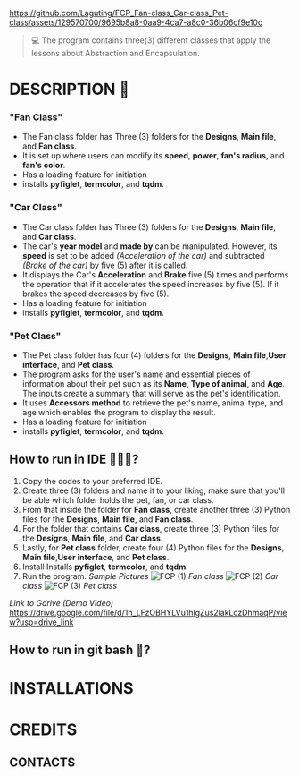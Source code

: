 https://github.com/Laguting/FCP_Fan-class_Car-class_Pet-class/assets/129570700/9695b8a8-0aa9-4ca7-a8c0-36b06cf9e10c
> 💻 The  program contains three(3) different classes that apply the lessons about Abstraction and Encapsulation.

# DESCRIPTION  📝
  ### "Fan Class"
  - The Fan class folder has Three (3) folders for the **Designs**, **Main file**, and **Fan class**.
  - It is set up where users can modify its **speed**, **power**, **fan's radius**, and **fan's color**.
  - Has a loading feature for initiation
  - installs **pyfiglet**, **termcolor**, and **tqdm**.
  ### "Car Class"
  - The Car class folder has Three (3) folders for the **Designs**, **Main file**, and **Car class**.
  - The car's **year model** and **made by** can be manipulated. However, its **speed** is set to be added *(Acceleration of the car)* and subtracted *(Brake of the car)* by five (5) after it is called.
  - It displays the Car's **Acceleration** and **Brake** five (5) times and performs the operation that if it accelerates the speed increases by five (5). If it brakes the speed decreases by five (5).
  - Has a loading feature for initiation
  - installs **pyfiglet**, **termcolor**, and **tqdm**.
  ### "Pet Class"
  - The Pet class folder has four (4) folders for the **Designs**, **Main file**,**User interface**, and **Pet class**.
  - The program asks for the user's name and essential pieces of information about their pet such as its **Name**, **Type of animal**, and **Age**. The inputs create a summary that will serve as the pet's identification.
  - It uses **Accessors method** to retrieve the pet's name, animal type, and age which enables the program to display the result.
  - Has a loading feature for initiation
  - installs **pyfiglet**, **termcolor**, and **tqdm**.
  ## How to run in IDE 👩🏻‍💻?
1. Copy the codes to your preferred IDE.
2. Create three (3) folders and name it to your liking, make sure that you'll be able which folder holds the pet, fan, or car class.
3. From that inside the folder for **Fan class**, create another three (3) Python files for the **Designs**, **Main file**, and **Fan class**.
4. For the folder that contains **Car class**, create three (3) Python files for the **Designs**, **Main file**, and **Car class**.
5. Lastly, for **Pet class** folder, create four (4) Python files for the **Designs**, **Main file**,**User interface**, and **Pet class**.
6. Install Installs **pyfiglet**, **termcolor**, and **tqdm**.
7. Run the program.
*Sample Pictures*
![FCP (1)](https://github.com/Laguting/FCP_Fan-class_Car-class_Pet-class/assets/129570700/587fbca2-f046-4786-adfc-396e94adcf70)
                         *Fan class*
![FCP (2)](https://github.com/Laguting/FCP_Fan-class_Car-class_Pet-class/assets/129570700/d240e5e2-b84c-4739-ad80-078f5b5b96fd)
                         *Car class*
![FCP (3)](https://github.com/Laguting/FCP_Fan-class_Car-class_Pet-class/assets/129570700/722eb8b1-1abb-4399-b91a-720cc4ed0596)
                         *Pet class*

*Link to Gdrive (Demo Video)*
https://drive.google.com/file/d/1h_LFzOBHYLVu1hlgZus2lakLczDhmaqP/view?usp=drive_link

  ## How to run in git bash 🚀?
  
# INSTALLATIONS

# CREDITS
  ## CONTACTS

#
